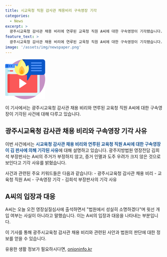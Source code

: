 ```yaml
---
title: 시교육청 직원 감사관 채용비리 구속영장 기각
categories:
  - News
excerpt: >
  광주시교육청 감사관 채용 비리에 연루된 교육청 직원 A씨에 대한 구속영장이 기각됐습니다. 광주지방법원은 A씨의 주거가 부정하지 않고, 증거 인멸과 도주 우려가 크지 않은 것으로 보아 구속영장을 기각했습니다. A씨는 시교육청 감사관 채용과정에서 면접시험 점수 순위를 조작한 혐의를 받고 있으나, 법정 절차에 성실히 응할 것이라 밝혀왔습니다.
feature_text: >
  광주시교육청 감사관 채용 비리에 연루된 교육청 직원 A씨에 대한 구속영장이 기각됐습니다. 광주지방법원은 A씨의 주거가 부정하지 않고, 증거 인멸과 도주 우려가 크지 않은 것으로 보아 구속영장을 기각했습니다. A씨는 시교육청 감사관 채용과정에서 면접시험 점수 순위를 조작한 혐의를 받고 있으나, 법정 절차에 성실히 응할 것이라 밝혀왔습니다.
image: '/assets/img/newspaper.png'
---
```


<p><img src="/assets/img/news.png" alt="rentncar 속보" /></p>

<p>이 기사에서는 광주시교육청 감사관 채용 비리와 연루된 교육청 직원 A씨에 대한 구속영장이 기각된 사건에 대해 다루고 있습니다.</p>

<h2 data-ke-size="size26">광주시교육청 감사관 채용 비리와 구속영장 기각 사유</h2>

<p>이번 사건에서는 <b><span style="color: #1a5490;">시교육청 감사관 채용 비리와 연루된 교육청 직원 A씨에 대한 구속영장이 김 판사에 의해 기각된 사유</span></b>에 대해 설명하고 있습니다. 광주지방법원 영장전담 김희석 부장판사는 A씨의 주거가 부정하지 않고, 증거 인멸과 도주 우려가 크지 않은 것으로 보인다고 기각 사유를 밝혔습니다.</p>

<p>사건과 관련된 주요 키워드들은 다음과 같습니다:
- 광주시교육청 감사관 채용 비리
- 교육청 직원 A씨
- 구속영장 기각
- 김희석 부장판사의 기각 사유</p>

<h2 data-ke-size="size26">A씨의 입장과 대응</h2>

<p>A씨는 오늘 오전 영장실질심사에 출석하면서 "법원에서 성실히 소명하겠다"며 윗선 개입 여부는 사실이 아니라고 말했습니다. 이는 A씨의 입장과 대응을 나타내는 부분입니다.</p>

<p>이 기사를 통해 광주시교육청 감사관 채용 비리와 관련된 사안과 법원의 판단에 대한 정보를 얻을 수 있습니다.</p>
유용한 생활 정보가 필요하시다면, <a href="https://onioninfo.kr" rel="dofollow">onioninfo.kr</a>


